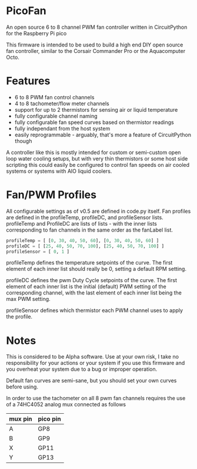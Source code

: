 # PicoFan
An open source 6 to 8 channel PWM fan controller written in CircuitPython for the Raspberry Pi pico

This firmware is intended to be used to build a high end DIY open source fan controller, similar to the Corsair Commander Pro or the Aquacomputer Octo.

# Features
- 6 to 8 PWM fan control channels
- 4 to 8 tachometer/flow meter channels
- support for up to 2 thermistors for sensing air or liquid temperature
- fully configurable channel naming
- fully configurable fan speed curves based on thermistor readings
- fully independant from the host system
- easily reprogrammable - arguably, that's more a feature of CircuitPython though

A controller like this is mostly intended for custom or semi-custom open loop water cooling setups, but with very thin thermistors or some host side scripting this could easily be configured to control fan speeds on air cooled systems or systems with AIO liquid coolers.

# Fan/PWM Profiles
All configurable settings as of v0.5 are defined in code.py itself. 
Fan profiles are defined in the profileTemp, profileDC, and profileSensor lists.
profileTemp and ProfileDC are lists of lists - with the inner lists corresponding to fan channels in the same order as the fanLabel list.

```python
profileTemp = [ [0, 30, 40, 50, 60], [0, 30, 40, 50, 60] ]
profileDC = [ [25, 40, 50, 70, 100], [25, 40, 50, 70, 100] ]
profileSensor = [ 0, 1 ]
```

profileTemp defines the temperature setpoints of the curve.
The first element of each inner list should really be 0, setting a default RPM setting.

profileDC defines the pwm Duty Cycle setpoints of the curve. 
The first element of each inner list is the initial (default) PWM setting of the corresponding channel, with the last element of each inner list being the max PWM setting.

profileSensor defines which thermistor each PWM channel uses to apply the profile.

# Notes
This is considered to be Alpha software. Use at your own risk, I take no responsibility for your actions or your system if you use this firmware and you overheat your system due to a bug or improper operation. 

Default fan curves are semi-sane, but you should set your own curves before using.

In order to use the tachometer on all 8 pwm fan channels requires the use of a 74HC4052 analog mux connected as follows

| mux pin | pico pin |
|---------|----------|
|    A    |    GP8   |
|    B    |    GP9   |
|    X    |    GP11  |
|    Y    |    GP13  |
